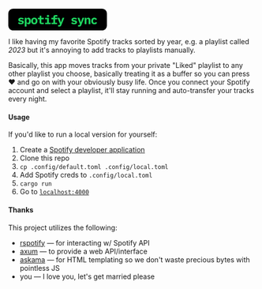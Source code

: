 <svg xmlns="http://www.w3.org/2000/svg" fill="none" width="200" viewBox="0 0 326 72"><rect width="326" height="72" fill="#000" rx="16"/><path fill="#1ED760" d="M41.76 51.48c-2.293 0-4.293-.347-6-1.04-1.68-.693-2.947-1.64-3.8-2.84l3.32-3.08c.8.88 1.733 1.573 2.8 2.08 1.093.48 2.333.72 3.72.72 1.173 0 2.093-.173 2.76-.52.667-.373 1-.933 1-1.68 0-.587-.227-.987-.68-1.2-.453-.24-1.08-.427-1.88-.56l-3.32-.52c-.933-.133-1.8-.333-2.6-.6A7.126 7.126 0 0 1 35 41.08a5.318 5.318 0 0 1-1.4-1.76c-.347-.693-.52-1.533-.52-2.52 0-2.16.827-3.853 2.48-5.08 1.653-1.227 3.973-1.84 6.96-1.84 2.027 0 3.747.28 5.16.84 1.44.533 2.587 1.307 3.44 2.32l-2.96 3.36c-.613-.667-1.4-1.227-2.36-1.68-.96-.453-2.12-.68-3.48-.68-2.293 0-3.44.693-3.44 2.08 0 .613.227 1.04.68 1.28.453.213 1.08.387 1.88.52l3.28.52c.933.133 1.8.347 2.6.64.8.267 1.493.64 2.08 1.12a5.113 5.113 0 0 1 1.44 1.76c.347.693.52 1.533.52 2.52 0 2.16-.84 3.867-2.52 5.12-1.653 1.253-4.013 1.88-7.08 1.88Zm12.584-21.12h5.92v3.76h.28c.507-1.227 1.24-2.24 2.2-3.04.96-.8 2.267-1.2 3.92-1.2 1.147 0 2.187.213 3.12.64.96.427 1.774 1.08 2.44 1.96.694.88 1.227 2 1.6 3.36.4 1.36.6 2.973.6 4.84s-.2 3.48-.6 4.84c-.373 1.36-.906 2.48-1.6 3.36-.666.88-1.48 1.533-2.44 1.96-.933.427-1.973.64-3.12.64-1.653 0-2.96-.387-3.92-1.16-.96-.8-1.693-1.827-2.2-3.08h-.28V59h-5.92V30.36Zm9.76 16.52c1.334 0 2.36-.4 3.08-1.2.72-.827 1.08-1.96 1.08-3.4v-3.2c0-1.44-.36-2.56-1.08-3.36-.72-.827-1.746-1.24-3.08-1.24-1.04 0-1.946.253-2.72.76-.746.507-1.12 1.307-1.12 2.4v6.08c0 1.093.374 1.893 1.12 2.4.774.507 1.68.76 2.72.76Zm21.865 4.6c-1.6 0-3.04-.24-4.32-.72-1.28-.507-2.374-1.227-3.28-2.16-.88-.933-1.56-2.067-2.04-3.4-.48-1.333-.72-2.84-.72-4.52 0-1.68.24-3.187.72-4.52.48-1.333 1.16-2.467 2.04-3.4.906-.933 2-1.64 3.28-2.12 1.28-.507 2.72-.76 4.32-.76s3.04.253 4.32.76c1.28.48 2.36 1.187 3.24 2.12.906.933 1.6 2.067 2.08 3.4.48 1.333.72 2.84.72 4.52 0 1.68-.24 3.187-.72 4.52-.48 1.333-1.174 2.467-2.08 3.4-.88.933-1.96 1.653-3.24 2.16-1.28.48-2.72.72-4.32.72Zm0-4.4c1.333 0 2.373-.413 3.12-1.24.746-.827 1.12-2 1.12-3.52v-3.28c0-1.52-.374-2.693-1.12-3.52-.747-.827-1.787-1.24-3.12-1.24-1.334 0-2.374.413-3.12 1.24-.747.827-1.12 2-1.12 3.52v3.28c0 1.52.373 2.693 1.12 3.52.746.827 1.786 1.24 3.12 1.24ZM109.553 51c-2.133 0-3.72-.56-4.76-1.68-1.04-1.12-1.56-2.547-1.56-4.28V34.96h-5.6v-4.6h3.64c.88 0 1.507-.173 1.88-.52.373-.347.56-.987.56-1.92v-4.84h5.44v7.28h8.04v4.6h-8.04V46.4h8.04V51h-7.64Zm21.665-23.28c-1.334 0-2.267-.267-2.8-.8a2.879 2.879 0 0 1-.76-2v-1.16c0-.8.253-1.467.76-2 .533-.533 1.466-.8 2.8-.8 1.333 0 2.253.267 2.76.8.533.533.8 1.2.8 2v1.16c0 .773-.267 1.44-.8 2-.507.533-1.427.8-2.76.8Zm-9.52 18.68h6.56V34.96h-6.56v-4.6h12.48V46.4h6.08V51h-18.56v-4.6Zm21.064 0h6.08V34.96h-6.48v-4.6h6.48v-3c0-1.76.507-3.187 1.52-4.28 1.04-1.12 2.64-1.68 4.8-1.68h7V26h-7.4v4.36h7.4v4.6h-7.4V46.4h6.48V51h-18.48v-4.6Zm36.344-16.04h6.04l-9.72 23.96c-.613 1.52-1.426 2.68-2.44 3.48-1.013.8-2.4 1.2-4.16 1.2h-4.08v-4.6h4.96l1.28-3.52-8.32-20.52h6.36l3 8.68 1.88 6h.32l1.8-6 3.08-8.68Zm38.529 21.12c-2.293 0-4.293-.347-6-1.04-1.68-.693-2.947-1.64-3.8-2.84l3.32-3.08c.8.88 1.733 1.573 2.8 2.08 1.093.48 2.333.72 3.72.72 1.173 0 2.093-.173 2.76-.52.667-.373 1-.933 1-1.68 0-.587-.227-.987-.68-1.2-.453-.24-1.08-.427-1.88-.56l-3.32-.52c-.933-.133-1.8-.333-2.6-.6a7.13 7.13 0 0 1-2.08-1.16 5.318 5.318 0 0 1-1.4-1.76c-.347-.693-.52-1.533-.52-2.52 0-2.16.827-3.853 2.48-5.08 1.653-1.227 3.973-1.84 6.96-1.84 2.027 0 3.747.28 5.16.84 1.44.533 2.587 1.307 3.44 2.32l-2.96 3.36c-.613-.667-1.4-1.227-2.36-1.68-.96-.453-2.12-.68-3.48-.68-2.293 0-3.44.693-3.44 2.08 0 .613.227 1.04.68 1.28.453.213 1.08.387 1.88.52l3.28.52c.933.133 1.8.347 2.6.64.8.267 1.493.64 2.08 1.12a5.12 5.12 0 0 1 1.44 1.76c.347.693.52 1.533.52 2.52 0 2.16-.84 3.867-2.52 5.12-1.653 1.253-4.013 1.88-7.08 1.88Zm27.424-21.12h6.04l-9.72 23.96c-.613 1.52-1.426 2.68-2.44 3.48-1.013.8-2.4 1.2-4.16 1.2h-4.08v-4.6h4.96l1.28-3.52-8.32-20.52h6.36l3 8.68 1.88 6h.32l1.8-6 3.08-8.68ZM252.444 51V30.36h5.92v3.76h.24c.24-.587.533-1.133.88-1.64a5.82 5.82 0 0 1 1.24-1.32c.506-.4 1.08-.707 1.72-.92.666-.24 1.413-.36 2.24-.36.986 0 1.893.173 2.72.52a5.37 5.37 0 0 1 2.12 1.48c.586.667 1.04 1.48 1.36 2.44.346.96.52 2.067.52 3.32V51h-5.92V38.44c0-2.667-1.16-4-3.48-4-.454 0-.907.067-1.36.2a3.118 3.118 0 0 0-1.16.56c-.347.24-.627.547-.84.92-.187.373-.28.813-.28 1.32V51h-5.92Zm32.224.48c-1.627 0-3.093-.24-4.4-.72-1.28-.507-2.373-1.227-3.28-2.16-.88-.933-1.56-2.067-2.04-3.4-.48-1.333-.72-2.84-.72-4.52 0-1.68.24-3.187.72-4.52.48-1.333 1.16-2.467 2.04-3.4.907-.933 2-1.64 3.28-2.12 1.307-.507 2.76-.76 4.36-.76 2.267 0 4.08.467 5.44 1.4a8.72 8.72 0 0 1 3.16 3.64l-4.56 2.48a5.933 5.933 0 0 0-1.48-2c-.587-.533-1.44-.8-2.56-.8-1.36 0-2.413.4-3.16 1.2-.72.773-1.08 1.84-1.08 3.2v3.36c0 1.36.36 2.44 1.08 3.24.747.773 1.827 1.16 3.24 1.16 1.147 0 2.04-.267 2.68-.8.667-.533 1.227-1.227 1.68-2.08l4.48 2.56a9.094 9.094 0 0 1-3.28 3.68c-1.413.907-3.28 1.36-5.6 1.36Z"/></svg>

I like having my favorite Spotify tracks sorted by year, e.g. a playlist called *2023* but it's annoying to add tracks to playlists manually.

Basically, this app moves tracks from your private "Liked" playlist to any other playlist you choose, basically treating it as a buffer so you can press ❤️ and go on with your obviously busy life. Once you connect your Spotify account and select a playlist, it'll stay running and auto-transfer your tracks every night.

#### Usage

If you'd like to run a local version for yourself:

1. Create a [Spotify developer application](https://developer.spotify.com/dashboard)
2. Clone this repo
3. `cp .config/default.toml .config/local.toml`
4. Add Spotify creds to `.config/local.toml`
5. `cargo run`
6. Go to [`localhost:4000`](http://localhost:4000)

#### Thanks

This project utilizes the following:

- [rspotify](https://github.com/ramsayleung/rspotify) — for interacting w/ Spotify API
- [axum](https://github.com/tokio-rs/axum) — to provide a web API/interface
- [askama](https://github.com/djc/askama) — for HTML templating so we don't waste precious bytes with pointless JS
- you — I love you, let's get married please
